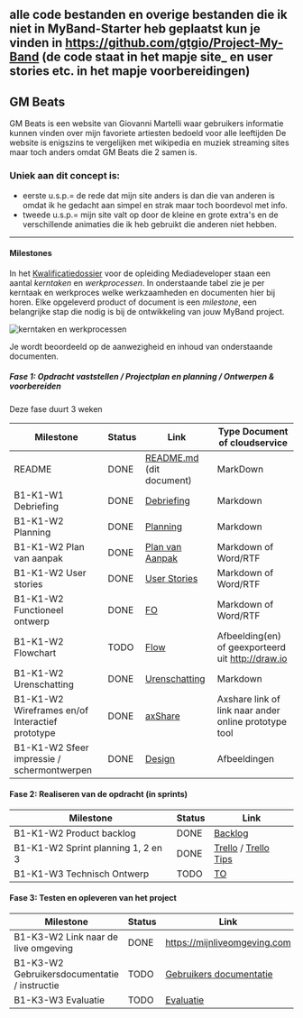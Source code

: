 alle code bestanden en overige bestanden die ik niet in MyBand-Starter heb geplaatst kun je vinden in https://github.com/gtgio/Project-My-Band (de code staat in het mapje site_ en user stories etc. in het mapje voorbereidingen)
-----------------------------------------------------------------------------------------------

## GM Beats
GM Beats is een website van Giovanni Martelli  waar gebruikers informatie kunnen vinden over mijn favoriete artiesten bedoeld voor alle leeftijden 
De website is enigszins te vergelijken met wikipedia en muziek streaming sites maar toch anders omdat GM Beats die 2 samen is.

### Uniek aan dit concept is: 
 * eerste u.s.p.= de rede dat mijn site anders is dan die van anderen is omdat ik he gedacht aan simpel en strak maar toch boordevol met info.
 * tweede u.s.p.= mijn site valt op door de kleine en grote extra's en de verschillende animaties die ik heb gebruikt die anderen niet hebben. 

---
#### Milestones 

In het [Kwalificatiedossier] voor de opleiding Mediadeveloper staan een aantal *kerntaken* en *werkprocessen*.
In onderstaande tabel zie je per kerntaak en werkproces welke werkzaamheden en documenten hier bij horen.
Elke opgeleverd product of document is een *milestone*, een belangrijke stap die nodig is bij de ontwikkeling van jouw MyBand project.

![kerntaken en werkprocessen](doc/images/kd_taken_processen.png)

Je wordt beoordeeld op de aanwezigheid en inhoud van onderstaande documenten.

##### Fase 1: Opdracht vaststellen / Projectplan en planning / Ontwerpen & voorbereiden 

Deze fase duurt 3 weken

| Milestone  | Status | Link | Type Document of cloudservice |
| ------ |  ------ | ------ | ------ |
| README                                            | DONE | [README.md]  (dit document)          | MarkDown |
| B1-K1-W1 Debriefing                               | DONE | [Debriefing]                         | Markdown |
| B1-K1-W2 Planning                                 | DONE | [Planning]                           | Markdown |
| B1-K1-W2 Plan van aanpak                          | DONE | [Plan van Aanpak]                    | Markdown of Word/RTF|
| B1-K1-W2 User stories                             | DONE | [User Stories]                       | Markdown of Word/RTF|
| B1-K1-W2 Functioneel ontwerp                      | DONE | [FO]                                 | Markdown of Word/RTF|
| B1-K1-W2 Flowchart                                | TODO | [Flow]                               | Afbeelding(en) of geexporteerd uit http://draw.io |
| B1-K1-W2 Urenschatting                            | DONE | [Urenschatting]                      | Markdown |
| B1-K1-W2 Wireframes en/of Interactief prototype   | DONE | [axShare]                            | Axshare link of link naar ander online prototype tool |
| B1-K1-W2 Sfeer impressie / schermontwerpen        | DONE | [Design]                             | Afbeeldingen |

[Kwalificatiedossier]: https://kwalificaties.s-bb.nl/Handlers/DocumentLibrary.ashx?id=276758
[README.md]: <https://github.com/JouwGithubNaam/myband/blob/master/README.md>
[Debriefing]: <doc/fase-1/debriefing.md>
[Planning]: <doc/fase-1/planning.md>
[Plan van Aanpak]: <doc/fase-1/plan-van-aanpak.md>
[User stories]: <doc/fase-1/user-stories.md>
[Design]: <doc/fase-1/design/design.md/>
[FO]: </doc/fase-1/functioneel-ontwerp.md>
[Flow]: <doc/fase-1/flow.svg>
[Urenschatting]: <doc/fase-1/urenschatting.md>
[axShare]: <http://w2d1bw.axshare.com/>

#### Fase 2: Realiseren van de opdracht (in sprints)

| Milestone  | Status | Link |
| ------ |  ------ | ------ |
| B1-K1-W2 Product backlog                          | DONE | [Backlog]                            | Link naar Trello met Sprint planningen | |
| B1-K1-W2 Sprint planning 1, 2 en 3                | DONE | [Trello] / [Trello Tips]             | Link naar Trello met Sprint planningen | |
| B1-K1-W3 Technisch Ontwerp                        | TODO | [TO]                                 | Markdown of Word/RTF| |

[Backlog]: </doc/fase-2/technisch-ontwerp.md>
[TO]: </doc/fase-2/technisch-ontwerp.md>
[Trello]: <https://trello.com/b/He6JX83u/myband-sprints>
[Trello Tips]: <https://blog.trello.com/how-to-scrum-and-trello-for-teams-at-work>
   
#### Fase 3: Testen en opleveren van het project

| Milestone  | Status | Link |
| ------ |  ------ | ------ |
| B1-K3-W2 Link naar de live omgeving                        |  DONE |  <https://mijnliveomgeving.com> |
| B1-K3-W2 Gebruikersdocumentatie / instructie               |  TODO |  [Gebruikers documentatie] |
| B1-K3-W3 Evaluatie                                         |  TODO |  [Evaluatie] |

[Gebruikers documentatie]: <doc/fase-3/gebruikersdocumentatie.md>
[Evaluatie]: <doc/fase-3/evaluatie.md>
